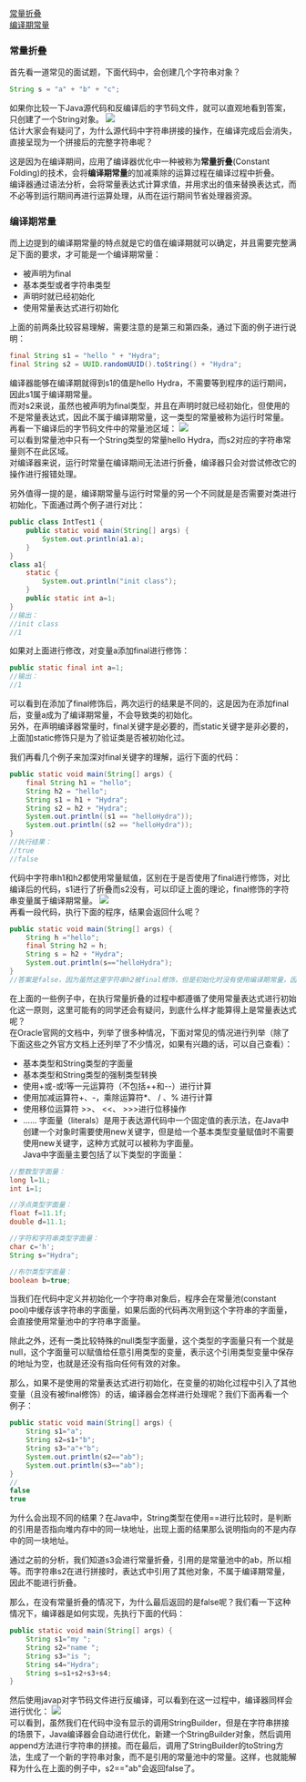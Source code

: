 [常量折叠](#常量折叠)  
[编译期常量](#编译期常量)  

### 常量折叠

首先看一道常见的面试题，下面代码中，会创建几个字符串对象？
```java
String s = "a" + "b" + "c";
```
如果你比较一下Java源代码和反编译后的字节码文件，就可以直观地看到答案，只创建了一个String对象。
![](../../resources/java/oneString.png)  
估计大家会有疑问了，为什么源代码中字符串拼接的操作，在编译完成后会消失，直接呈现为一个拼接后的完整字符串呢？

这是因为在编译期间，应用了编译器优化中一种被称为**常量折叠**(Constant Folding)的技术，会将**编译期常量**的加减乘除的运算过程在编译过程中折叠。  
编译器通过语法分析，会将常量表达式计算求值，并用求出的值来替换表达式，而不必等到运行期间再进行运算处理，从而在运行期间节省处理器资源。

### 编译期常量
而上边提到的编译期常量的特点就是它的值在编译期就可以确定，并且需要完整满足下面的要求，才可能是一个编译期常量：
- 被声明为final
- 基本类型或者字符串类型
- 声明时就已经初始化
- 使用常量表达式进行初始化

上面的前两条比较容易理解，需要注意的是第三和第四条，通过下面的例子进行说明：
```java
final String s1 = "hello " + "Hydra";
final String s2 = UUID.randomUUID().toString() + "Hydra";
```
编译器能够在编译期就得到s1的值是hello Hydra，不需要等到程序的运行期间，因此s1属于编译期常量。  
而对s2来说，虽然也被声明为final类型，并且在声明时就已经初始化，但使用的不是常量表达式，因此不属于编译期常量，这一类型的常量被称为运行时常量。  
再看一下编译后的字节码文件中的常量池区域：
![](../../resources/java/constClass.png)  
可以看到常量池中只有一个String类型的常量hello Hydra，而s2对应的字符串常量则不在此区域。  
对编译器来说，运行时常量在编译期间无法进行折叠，编译器只会对尝试修改它的操作进行报错处理。

另外值得一提的是，编译期常量与运行时常量的另一个不同就是是否需要对类进行初始化，下面通过两个例子进行对比：
```java
public class IntTest1 {
    public static void main(String[] args) {
        System.out.println(a1.a);
    }
}
class a1{
    static {
        System.out.println("init class");
    }
    public static int a=1;
}
//输出：
//init class
//1
```
如果对上面进行修改，对变量a添加final进行修饰：
```java
public static final int a=1;
//输出：
//1
```
可以看到在添加了final修饰后，两次运行的结果是不同的，这是因为在添加final后，变量a成为了编译期常量，不会导致类的初始化。  
另外，在声明编译器常量时，final关键字是必要的，而static关键字是非必要的，上面加static修饰只是为了验证类是否被初始化过。

我们再看几个例子来加深对final关键字的理解，运行下面的代码：
```java
public static void main(String[] args) {
    final String h1 = "hello";
    String h2 = "hello";
    String s1 = h1 + "Hydra";
    String s2 = h2 + "Hydra";
    System.out.println((s1 == "helloHydra"));
    System.out.println((s2 == "helloHydra"));
}
//执行结果：
//true
//false
```
代码中字符串h1和h2都使用常量赋值，区别在于是否使用了final进行修饰，对比编译后的代码，s1进行了折叠而s2没有，可以印证上面的理论，final修饰的字符串变量属于编译期常量。
![](../../resources/java/constString.png)  
再看一段代码，执行下面的程序，结果会返回什么呢？
```java
public static void main(String[] args) {
    String h ="hello";
    final String h2 = h;
    String s = h2 + "Hydra";
    System.out.println(s=="helloHydra");
}
//答案是false，因为虽然这里字符串h2被final修饰，但是初始化时没有使用编译期常量，因此它也不是编译期常量。
```
在上面的一些例子中，在执行常量折叠的过程中都遵循了使用常量表达式进行初始化这一原则，这里可能有的同学还会有疑问，到底什么样才能算得上是常量表达式呢？  
在Oracle官网的文档中，列举了很多种情况，下面对常见的情况进行列举（除了下面这些之外官方文档上还列举了不少情况，如果有兴趣的话，可以自己查看）：
- 基本类型和String类型的字面量
- 基本类型和String类型的强制类型转换
- 使用+或-或!等一元运算符（不包括++和--）进行计算
- 使用加减运算符+、-，乘除运算符*、 / 、% 进行计算
- 使用移位运算符 >>、 <<、 >>>进行位移操作
- ……
字面量（literals）是用于表达源代码中一个固定值的表示法，在Java中创建一个对象时需要使用new关键字，但是给一个基本类型变量赋值时不需要使用new关键字，这种方式就可以被称为字面量。  
Java中字面量主要包括了以下类型的字面量：
```java
//整数型字面量：
long l=1L;
int i=1;

//浮点类型字面量：
float f=11.1f;
double d=11.1;

//字符和字符串类型字面量：
char c='h';
String s="Hydra";

//布尔类型字面量：
boolean b=true;
```
当我们在代码中定义并初始化一个字符串对象后，程序会在常量池(constant pool)中缓存该字符串的字面量，如果后面的代码再次用到这个字符串的字面量，会直接使用常量池中的字符串字面量。

除此之外，还有一类比较特殊的null类型字面量，这个类型的字面量只有一个就是null，这个字面量可以赋值给任意引用类型的变量，表示这个引用类型变量中保存的地址为空，也就是还没有指向任何有效的对象。

那么，如果不是使用的常量表达式进行初始化，在变量的初始化过程中引入了其他变量（且没有被final修饰）的话，编译器会怎样进行处理呢？我们下面再看一个例子：
```java
public static void main(String[] args) {
    String s1="a";
    String s2=s1+"b";
    String s3="a"+"b";
    System.out.println(s2=="ab");
    System.out.println(s3=="ab");
}
//
false
true
```
为什么会出现不同的结果？在Java中，String类型在使用==进行比较时，是判断的引用是否指向堆内存中的同一块地址，出现上面的结果那么说明指向的不是内存中的同一块地址。

通过之前的分析，我们知道s3会进行常量折叠，引用的是常量池中的ab，所以相等。而字符串s2在进行拼接时，表达式中引用了其他对象，不属于编译期常量，因此不能进行折叠。

那么，在没有常量折叠的情况下，为什么最后返回的是false呢？我们看一下这种情况下，编译器是如何实现，先执行下面的代码：
```java
public static void main(String[] args) {
    String s1="my ";
    String s2="name ";
    String s3="is ";
    String s4="Hydra";
    String s=s1+s2+s3+s4;
}
```
然后使用javap对字节码文件进行反编译，可以看到在这一过程中，编译器同样会进行优化：
![](../../resources/java/stringAppend.png)  
可以看到，虽然我们在代码中没有显示的调用StringBuilder，但是在字符串拼接的场景下，Java编译器会自动进行优化，新建一个StringBuilder对象，然后调用append方法进行字符串的拼接。而在最后，调用了StringBuilder的toString方法，生成了一个新的字符串对象，而不是引用的常量池中的常量。这样，也就能解释为什么在上面的例子中，s2=="ab"会返回false了。

